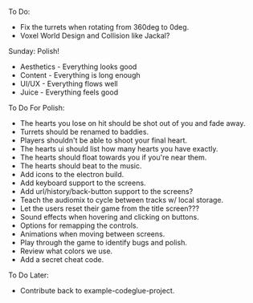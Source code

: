 To Do:
- Fix the turrets when rotating from 360deg to 0deg.
- Voxel World Design and Collision like Jackal?

Sunday: Polish!
- Aesthetics - Everything looks good
- Content - Everything is long enough
- UI/UX - Everything flows well
- Juice - Everything feels good

To Do For Polish:
- The hearts you lose on hit should be shot out of you and fade away.
- Turrets should be renamed to baddies.
- Players shouldn't be able to shoot your final heart.
- The hearts ui should list how many hearts you have exactly.
- The hearts should float towards you if you're near them.
- The hearts should beat to the music.
- Add icons to the electron build.
- Add keyboard support to the screens.
- Add url/history/back-button support to the screens?
- Teach the audiomix to cycle between tracks w/ local storage.
- Let the users reset their game from the title screen???
- Sound effects when hovering and clicking on buttons.
- Options for remapping the controls.
- Animations when moving between screens.
- Play through the game to identify bugs and polish.
- Review what colors we use.
- Add a secret cheat code.

To Do Later:
- Contribute back to example-codeglue-project.
